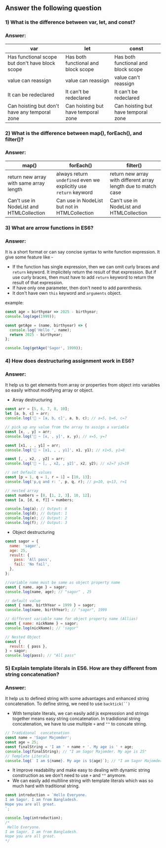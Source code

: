 ## Answer the following question

### 1) What is the difference between var, let, and const?

### Answer:

| var                                             | let                                 | const                               |
| ----------------------------------------------- | ----------------------------------- | ----------------------------------- |
| Has functional scope but don't have block scope | Has both functional and block scope | Has both functional and block scope |
| value can reassign                              | value can reassign                  | value can't reassign                |
| It can be redeclared                            | It can't be redeclared              | It can't be redeclared              |
| Can hoisting but don't have any temporal zone   | Can hoisting but have temporal zone | Can hoisting but have temporal zone |

### 2) What is the difference between map(), forEach(), and filter()?

### Answer:

| map()                                    | forEach()                                                         | filter()                                                       |
| ---------------------------------------- | ----------------------------------------------------------------- | -------------------------------------------------------------- |
| return new array with same array length  | always return `undefined` even we explicitly use `return` keyword | return new array with different array length due to match case |
| Can't use in NodeList and HTMLCollection | Can use in NodeList but not in HTMLCollection                     | Can't use in NodeList and HTMLCollection                       |

### 3) What are arrow functions in ES6?

### Answer:

It is a short format or can say concise syntax to write function expression. It give some feature like -

- If the function has single expression, then we can omit curly braces and `return` keyword. It implicitely return the result of that expression. But if use curly braces, then must have to add `return` keyword to return the result of that expression.
- If have only one parameter, then don't need to add parenthesis.
- It don't have own `this` keyword and `arguments` object.

example:

```js
const age = birthyear => 2025 - birthyear;
console.log(age(1999));

const getAge = (name, birthyear) => {
  console.log('Hello ', name);
  return 2025 - birthyear;
};

console.log(getAge('Sagor', 1999));
```

### 4) How does destructuring assignment work in ES6?

### Answer:

It help us to get elements from array or properties from object into variables so easily without modifying array or object.

- Array destructuring

```js
const arr = [5, 6, 7, 8, 10];
let [a, b, c] = arr;
console.log('🚀 ~ [a, b, c]', a, b, c); // a=5, b=6, c=7

// pick up any value from the array to assign a variable
const [x, , y] = arr;
console.log('🚀 ~ [x, , y]', x, y); // x=5, y=7

const [x1, , , y1] = arr;
console.log('🚀 ~ [x1, , , y1]', x1, y1); // x1=5, y1=8

const [, , x2, , y2] = arr;
console.log('🚀 ~ [, , x2, , y2]', x2, y2); // x2=7 y2=10

// set Default values
const [p = 1, q = 1, r = 1] = [10, 13];
console.log('p,q and r: ', p, q, r); // p=10, q=13, r=1

// nested array
const numbers = [8, [1, 2, 3], 10, 12];
const [a, [d, e, f]] = numbers;

console.log(a); // Output: 8
console.log(d); // Output: 1
console.log(e); // Output: 2
console.log(f); // Output: 3
```

- Object destructuring

```js
const sagor = {
  name: 'sagor',
  age: 25,
  result: {
    pass: 'All pass',
    fail: 'No fail',
  },
};

//variable name must be same as object property name
const { name, age } = sagor;
console.log(name, age); // "sagor" , 25

// default value
const { name, birthYear = 1999 } = sagor;
console.log(name, birthYear); // "sagor", 1999

// different variable name for object property name (Allias)
const { name: nickName } = sagor;
console.log(nickName); // 'sagor"

// Nested Object
const {
  result: { pass },
} = sagor;
console.log(pass); // "All pass"
```

### 5) Explain template literals in ES6. How are they different from string concatenation?

### Answer:

It help us to defined string with some advantages and enhanced string concatenation. To define string, we need to use ` backtick(``) `

- With template literals, we can easily add js expresssion and strings together means easy string concatenation. In tradidional string concatenation, we have to use multiple `+` and `""` to concate string.

```js
// Tradidional  concatenation
const name = 'Sagor Majomder';
const age = 25;
const finalString = 'I am ' + name + '. My age is ' + age;
console.log(finalString); // "I am Sagor Majomder. My age is 25"
// Template Literals
console.log(` I am ${name}. My age is ${age}`); // "I am Sagor Majomder. My age is 25"
```

- It improve readability and make easy to dealing with dynamic string construction as we don't need to use `+` and `""` anymore.
- We can easily add multiline string with template literals which was so much hard with traditional string.

```js
const introduction = `Hello Everyone.
I am Sagor. I am from Bangladesh.
Hope you are all great.
`;

console.log(introduction);
/*
 Hello Everyone.
I am Sagor. I am from Bangladesh.
Hope you are all great.
*/
```

<!-- ---

## 🌴 API Endpoints

1. Get 🌴All Plants

```bash
https://openapi.programming-hero.com/api/plants
```

2. Get 🌴All categories <br/>

```bash
https://openapi.programming-hero.com/api/categories
```

3. Get 🌴plants by categories <br/>

```bash
https://openapi.programming-hero.com/api/category/${id}
```

```bash
https://openapi.programming-hero.com/api/category/1
```

4. Get 🌴Plants Detail <br/>

```bash
https://openapi.programming-hero.com/api/plant/${id}
```

```bash
https://openapi.programming-hero.com/api/plant/1
``` -->
